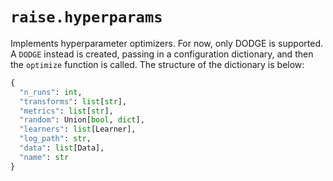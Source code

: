 # `raise.hyperparams`

Implements hyperparameter optimizers. For now, only DODGE is supported. A `DODGE` instead is created, passing in a configuration dictionary, and then the `optimize` function is called. The structure of the dictionary is below:

```python
{
  "n_runs": int,
  "transforms": list[str],
  "metrics": list[str],
  "random": Union[bool, dict],
  "learners": list[Learner],
  "log_path": str,
  "data": list[Data],
  "name": str
}
```

